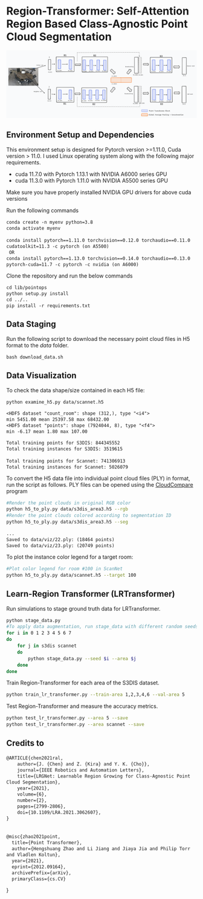 # Region-Transformer: Self-Attention Region Based Class-Agnostic Point Cloud Segmentation

![architecture](figure/networkarchitecture.png?raw=true)

## Environment Setup and Dependencies

This environment setup is designed for Pytorch version >=1.11.0, Cuda version > 11.0. 
I used Linux operating system along with the following major requirements.
- cuda 11.7.0 with Pytorch 1.13.1 with NVIDIA A6000 series GPU
- cuda 11.3.0 with Pytorch 1.11.0 with NVIDIA A5500 series GPU

Make sure you have properly installed NVIDIA GPU drivers for above cuda versions

Run the following commands
```
conda create -n myenv python=3.8
conda activate myenv

conda install pytorch==1.11.0 torchvision==0.12.0 torchaudio==0.11.0 cudatoolkit=11.3 -c pytorch (on A5500)
 OR 
conda install pytorch==1.13.0 torchvision==0.14.0 torchaudio==0.13.0 pytorch-cuda=11.7 -c pytorch -c nvidia (on A6000)
```
	
Clone the repository and run the below commands
```
cd lib/pointops
python setup.py install
cd ../..
pip install -r requirements.txt
```


## Data Staging

Run the following script to download the necessary point cloud files in H5 format to the *data* folder.

```
bash download_data.sh
```

## Data Visualization

To check the data shape/size contained in each H5 file:

```
python examine_h5.py data/scannet.h5
```

```
<HDF5 dataset "count_room": shape (312,), type "<i4">
min 5451.00 mean 25397.58 max 68432.00
<HDF5 dataset "points": shape (7924044, 8), type "<f4">
min -6.17 mean 1.80 max 107.00

```

```
Total training points for S3DIS: 844345552
Total training instances for S3DIS: 3519615

Total training points for Scannet: 741306913
Total training instances for Scannet: 5026079
```


To convert the H5 data file into individual point cloud files (PLY) in format, run the script as follows.
PLY files can be opened using the [CloudCompare](https://www.danielgm.net/cc/) program

```bash
#Render the point clouds in original RGB color
python h5_to_ply.py data/s3dis_area3.h5 --rgb
#Render the point clouds colored according to segmentation ID
python h5_to_ply.py data/s3dis_area3.h5 --seg
```

```
...
Saved to data/viz/22.ply: (18464 points)
Saved to data/viz/23.ply: (20749 points)
```

To plot the instance color legend for a target room:

```bash
#Plot color legend for room #100 in ScanNet
python h5_to_ply.py data/scannet.h5 --target 100
```


## Learn-Region Transformer (LRTransformer)

Run simulations to stage ground truth data for LRTransformer.

```bash
python stage_data.py
#To apply data augmentation, run stage_data with different random seeds
for i in 0 1 2 3 4 5 6 7
do
	for j in s3dis scannet
	do
		python stage_data.py --seed $i --area $j
	done
done
```

Train Region-Transformer for each area of the S3DIS dataset.

```bash
python train_lr_transformer.py --train-area 1,2,3,4,6 --val-area 5
```

Test Region-Transformer and measure the accuracy metrics.

```bash
python test_lr_transformer.py --area 5 --save
python test_lr_transformer.py --area scannet --save
```

Credits to 
--------

	@ARTICLE{chen2021ral,
		author={J. {Chen} and Z. {Kira} and Y. K. {Cho}},
		journal={IEEE Robotics and Automation Letters}, 
		title={LRGNet: Learnable Region Growing for Class-Agnostic Point Cloud Segmentation}, 
		year={2021},
		volume={6},
		number={2},
		pages={2799-2806},
		doi={10.1109/LRA.2021.3062607},
	}


	@misc{zhao2021point,
      title={Point Transformer}, 
      author={Hengshuang Zhao and Li Jiang and Jiaya Jia and Philip Torr and Vladlen Koltun},
      year={2021},
      eprint={2012.09164},
      archivePrefix={arXiv},
      primaryClass={cs.CV}
}
